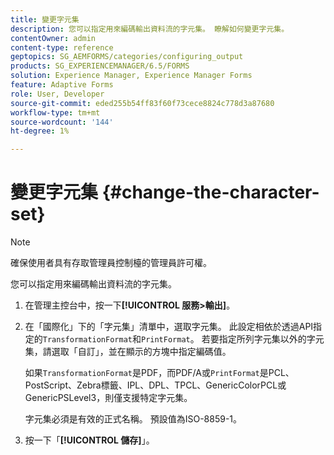 ```yaml
---
title: 變更字元集
description: 您可以指定用來編碼輸出資料流的字元集。 瞭解如何變更字元集。
contentOwner: admin
content-type: reference
geptopics: SG_AEMFORMS/categories/configuring_output
products: SG_EXPERIENCEMANAGER/6.5/FORMS
solution: Experience Manager, Experience Manager Forms
feature: Adaptive Forms
role: User, Developer
source-git-commit: eded255b54ff83f60f73cece8824c778d3a87680
workflow-type: tm+mt
source-wordcount: '144'
ht-degree: 1%

---
```


# 變更字元集 {#change-the-character-set}

>[!NOTE]
> 
> 確保使用者具有存取管理員控制檯的管理員許可權。

您可以指定用來編碼輸出資料流的字元集。

1. 在管理主控台中，按一下&#x200B;**[!UICONTROL 服務>輸出]**。
1. 在「國際化」下的「字元集」清單中，選取字元集。 此設定相依於透過API指定的`TransformationFormat`和`PrintFormat`。 若要指定所列字元集以外的字元集，請選取「自訂」，並在顯示的方塊中指定編碼值。

   如果`TransformationFormat`是PDF，而PDF/A或`PrintFormat`是PCL、PostScript、Zebra標籤、IPL、DPL、TPCL、GenericColorPCL或GenericPSLevel3，則僅支援特定字元集。

   字元集必須是有效的正式名稱。 預設值為ISO-8859-1。

1. 按一下「**[!UICONTROL 儲存]**」。
